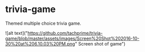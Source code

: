 # trivia-game
Themed multiple choice trivia game.

![alt  text]("https://github.com/tachprime/trivia-game/blob/master/assets/images/Screen%20Shot%202016-10-30%20at%206.10.03%20PM.png" Screen shot of game")